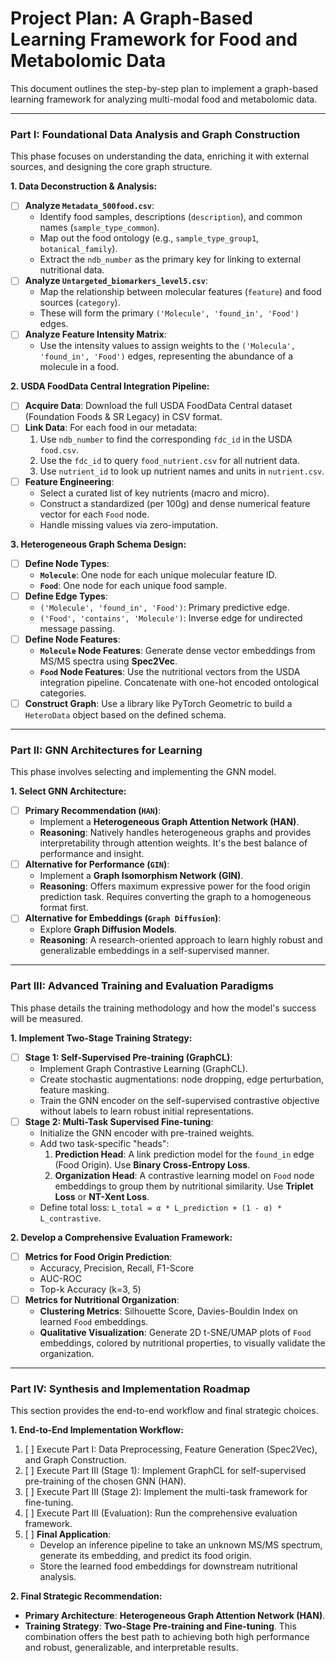 # Project Plan: A Graph-Based Learning Framework for Food and Metabolomic Data

This document outlines the step-by-step plan to implement a graph-based learning framework for analyzing multi-modal food and metabolomic data.

---

### Part I: Foundational Data Analysis and Graph Construction

This phase focuses on understanding the data, enriching it with external sources, and designing the core graph structure.

**1. Data Deconstruction & Analysis:**
-   [ ] **Analyze `Metadata_500food.csv`**:
    -   Identify food samples, descriptions (`description`), and common names (`sample_type_common`).
    -   Map out the food ontology (e.g., `sample_type_group1`, `botanical_family`).
    -   Extract the `ndb_number` as the primary key for linking to external nutritional data.
-   [ ] **Analyze `Untargeted_biomarkers_level5.csv`**:
    -   Map the relationship between molecular features (`feature`) and food sources (`category`).
    -   These will form the primary `('Molecule', 'found_in', 'Food')` edges.
-   [ ] **Analyze Feature Intensity Matrix**:
    -   Use the intensity values to assign weights to the `('Molecula', 'found_in', 'Food')` edges, representing the abundance of a molecule in a food.

**2. USDA FoodData Central Integration Pipeline:**
-   [ ] **Acquire Data**: Download the full USDA FoodData Central dataset (Foundation Foods & SR Legacy) in CSV format.
-   [ ] **Link Data**: For each food in our metadata:
    1.  Use `ndb_number` to find the corresponding `fdc_id` in the USDA `food.csv`.
    2.  Use the `fdc_id` to query `food_nutrient.csv` for all nutrient data.
    3.  Use `nutrient_id` to look up nutrient names and units in `nutrient.csv`.
-   [ ] **Feature Engineering**:
    -   Select a curated list of key nutrients (macro and micro).
    -   Construct a standardized (per 100g) and dense numerical feature vector for each `Food` node.
    -   Handle missing values via zero-imputation.

**3. Heterogeneous Graph Schema Design:**
-   [ ] **Define Node Types**:
    -   **`Molecule`**: One node for each unique molecular feature ID.
    -   **`Food`**: One node for each unique food sample.
-   [ ] **Define Edge Types**:
    -   `('Molecule', 'found_in', 'Food')`: Primary predictive edge.
    -   `('Food', 'contains', 'Molecule')`: Inverse edge for undirected message passing.
-   [ ] **Define Node Features**:
    -   **`Molecule` Node Features**: Generate dense vector embeddings from MS/MS spectra using **Spec2Vec**.
    -   **`Food` Node Features**: Use the nutritional vectors from the USDA integration pipeline. Concatenate with one-hot encoded ontological categories.
-   [ ] **Construct Graph**: Use a library like PyTorch Geometric to build a `HeteroData` object based on the defined schema.

---

### Part II: GNN Architectures for Learning

This phase involves selecting and implementing the GNN model.

**1. Select GNN Architecture:**
-   [ ] **Primary Recommendation (`HAN`)**:
    -   Implement a **Heterogeneous Graph Attention Network (HAN)**.
    -   **Reasoning**: Natively handles heterogeneous graphs and provides interpretability through attention weights. It's the best balance of performance and insight.
-   [ ] **Alternative for Performance (`GIN`)**:
    -   Implement a **Graph Isomorphism Network (GIN)**.
    -   **Reasoning**: Offers maximum expressive power for the food origin prediction task. Requires converting the graph to a homogeneous format first.
-   [ ] **Alternative for Embeddings (`Graph Diffusion`)**:
    -   Explore **Graph Diffusion Models**.
    -   **Reasoning**: A research-oriented approach to learn highly robust and generalizable embeddings in a self-supervised manner.

---

### Part III: Advanced Training and Evaluation Paradigms

This phase details the training methodology and how the model's success will be measured.

**1. Implement Two-Stage Training Strategy:**
-   [ ] **Stage 1: Self-Supervised Pre-training (GraphCL)**:
    -   Implement Graph Contrastive Learning (GraphCL).
    -   Create stochastic augmentations: node dropping, edge perturbation, feature masking.
    -   Train the GNN encoder on the self-supervised contrastive objective without labels to learn robust initial representations.
-   [ ] **Stage 2: Multi-Task Supervised Fine-tuning**:
    -   Initialize the GNN encoder with pre-trained weights.
    -   Add two task-specific "heads":
        1.  **Prediction Head**: A link prediction model for the `found_in` edge (Food Origin). Use **Binary Cross-Entropy Loss**.
        2.  **Organization Head**: A contrastive learning model on `Food` node embeddings to group them by nutritional similarity. Use **Triplet Loss** or **NT-Xent Loss**.
    -   Define total loss: `L_total = α * L_prediction + (1 - α) * L_contrastive`.

**2. Develop a Comprehensive Evaluation Framework:**
-   [ ] **Metrics for Food Origin Prediction**:
    -   Accuracy, Precision, Recall, F1-Score
    -   AUC-ROC
    -   Top-k Accuracy (k=3, 5)
-   [ ] **Metrics for Nutritional Organization**:
    -   **Clustering Metrics**: Silhouette Score, Davies-Bouldin Index on learned `Food` embeddings.
    -   **Qualitative Visualization**: Generate 2D t-SNE/UMAP plots of `Food` embeddings, colored by nutritional properties, to visually validate the organization.

---

### Part IV: Synthesis and Implementation Roadmap

This section provides the end-to-end workflow and final strategic choices.

**1. End-to-End Implementation Workflow:**
1.  [ ] Execute Part I: Data Preprocessing, Feature Generation (Spec2Vec), and Graph Construction.
2.  [ ] Execute Part III (Stage 1): Implement GraphCL for self-supervised pre-training of the chosen GNN (HAN).
3.  [ ] Execute Part III (Stage 2): Implement the multi-task framework for fine-tuning.
4.  [ ] Execute Part III (Evaluation): Run the comprehensive evaluation framework.
5.  [ ] **Final Application**:
    -   Develop an inference pipeline to take an unknown MS/MS spectrum, generate its embedding, and predict its food origin.
    -   Store the learned food embeddings for downstream nutritional analysis.

**2. Final Strategic Recommendation:**
-   **Primary Architecture**: **Heterogeneous Graph Attention Network (HAN)**.
-   **Training Strategy**: **Two-Stage Pre-training and Fine-tuning**. This combination offers the best path to achieving both high performance and robust, generalizable, and interpretable results. 